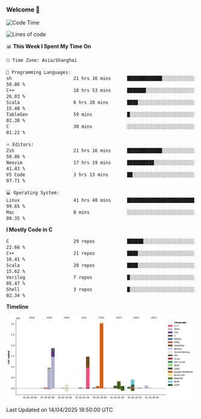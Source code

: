 ### Welcome 👋

<!--START_SECTION:waka-->
![Code Time](http://img.shields.io/badge/Code%20Time-1%2C978%20hrs%2022%20mins-blue)

![Lines of code](https://img.shields.io/badge/From%20Hello%20World%20I%27ve%20Written-8.9%20million%20lines%20of%20code-blue)

📊 **This Week I Spent My Time On** 

```text
🕑︎ Time Zone: Asia/Shanghai

💬 Programming Languages: 
sh                       21 hrs 16 mins      █████████████░░░░░░░░░░░░   50.86 % 
C++                      10 hrs 53 mins      ███████░░░░░░░░░░░░░░░░░░   26.03 % 
Scala                    6 hrs 28 mins       ████░░░░░░░░░░░░░░░░░░░░░   15.48 % 
TableGen                 59 mins             █░░░░░░░░░░░░░░░░░░░░░░░░   02.38 % 
C                        30 mins             ░░░░░░░░░░░░░░░░░░░░░░░░░   01.22 % 

🔥 Editors: 
Zsh                      21 hrs 16 mins      █████████████░░░░░░░░░░░░   50.86 % 
Neovim                   17 hrs 19 mins      ██████████░░░░░░░░░░░░░░░   41.43 % 
VS Code                  3 hrs 13 mins       ██░░░░░░░░░░░░░░░░░░░░░░░   07.71 % 

💻 Operating System: 
Linux                    41 hrs 40 mins      █████████████████████████   99.65 % 
Mac                      8 mins              ░░░░░░░░░░░░░░░░░░░░░░░░░   00.35 % 
```

**I Mostly Code in C** 

```text
C                        29 repos            ██████░░░░░░░░░░░░░░░░░░░   22.66 % 
C++                      21 repos            ████░░░░░░░░░░░░░░░░░░░░░   16.41 % 
Scala                    20 repos            ████░░░░░░░░░░░░░░░░░░░░░   15.62 % 
Verilog                  7 repos             █░░░░░░░░░░░░░░░░░░░░░░░░   05.47 % 
Shell                    3 repos             █░░░░░░░░░░░░░░░░░░░░░░░░   02.34 % 
```



**Timeline**

![Lines of Code chart](https://raw.githubusercontent.com/Bohan-hu/Bohan-hu/master/assets/bar_graph.png)


 Last Updated on 14/04/2025 18:50:00 UTC
<!--END_SECTION:waka-->



